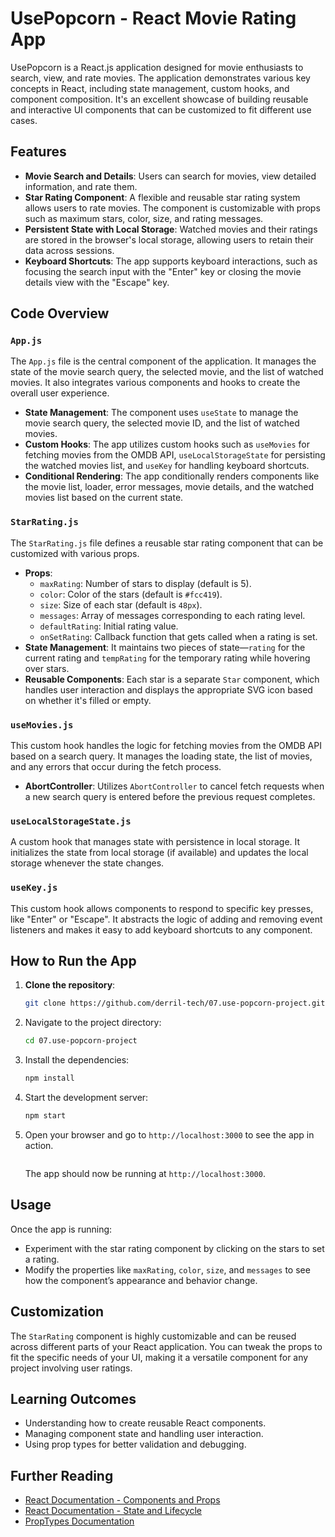 # UsePopcorn - React Movie Rating App

UsePopcorn is a React.js application designed for movie enthusiasts to search, view, and rate movies. The application demonstrates various key concepts in React, including state management, custom hooks, and component composition. It's an excellent showcase of building reusable and interactive UI components that can be customized to fit different use cases.

## Features

- **Movie Search and Details**: Users can search for movies, view detailed information, and rate them.
- **Star Rating Component**: A flexible and reusable star rating system allows users to rate movies. The component is customizable with props such as maximum stars, color, size, and rating messages.
- **Persistent State with Local Storage**: Watched movies and their ratings are stored in the browser's local storage, allowing users to retain their data across sessions.
- **Keyboard Shortcuts**: The app supports keyboard interactions, such as focusing the search input with the "Enter" key or closing the movie details view with the "Escape" key.

## Code Overview

### `App.js`

The `App.js` file is the central component of the application. It manages the state of the movie search query, the selected movie, and the list of watched movies. It also integrates various components and hooks to create the overall user experience.

- **State Management**: The component uses `useState` to manage the movie search query, the selected movie ID, and the list of watched movies.
- **Custom Hooks**: The app utilizes custom hooks such as `useMovies` for fetching movies from the OMDB API, `useLocalStorageState` for persisting the watched movies list, and `useKey` for handling keyboard shortcuts.
- **Conditional Rendering**: The app conditionally renders components like the movie list, loader, error messages, movie details, and the watched movies list based on the current state.

### `StarRating.js`

The `StarRating.js` file defines a reusable star rating component that can be customized with various props.

- **Props**:
  - `maxRating`: Number of stars to display (default is 5).
  - `color`: Color of the stars (default is `#fcc419`).
  - `size`: Size of each star (default is `48px`).
  - `messages`: Array of messages corresponding to each rating level.
  - `defaultRating`: Initial rating value.
  - `onSetRating`: Callback function that gets called when a rating is set.
- **State Management**: It maintains two pieces of state—`rating` for the current rating and `tempRating` for the temporary rating while hovering over stars.
- **Reusable Components**: Each star is a separate `Star` component, which handles user interaction and displays the appropriate SVG icon based on whether it's filled or empty.

### `useMovies.js`

This custom hook handles the logic for fetching movies from the OMDB API based on a search query. It manages the loading state, the list of movies, and any errors that occur during the fetch process.

- **AbortController**: Utilizes `AbortController` to cancel fetch requests when a new search query is entered before the previous request completes.

### `useLocalStorageState.js`

A custom hook that manages state with persistence in local storage. It initializes the state from local storage (if available) and updates the local storage whenever the state changes.

### `useKey.js`

This custom hook allows components to respond to specific key presses, like "Enter" or "Escape". It abstracts the logic of adding and removing event listeners and makes it easy to add keyboard shortcuts to any component.

## How to Run the App

1. **Clone the repository**:

   ```bash
   git clone https://github.com/derril-tech/07.use-popcorn-project.git

   ```

2. Navigate to the project directory:
   ```bash
   cd 07.use-popcorn-project
   ```
3. Install the dependencies:
   ```bash
   npm install
   ```
4. Start the development server:
   ```bash
   npm start
   ```
5. Open your browser and go to `http://localhost:3000` to see the app in action.

   ```

   ```

   The app should now be running at `http://localhost:3000`.

## Usage

Once the app is running:

- Experiment with the star rating component by clicking on the stars to set a rating.
- Modify the properties like `maxRating`, `color`, `size`, and `messages` to see how the component’s appearance and behavior change.

## Customization

The `StarRating` component is highly customizable and can be reused across different parts of your React application. You can tweak the props to fit the specific needs of your UI, making it a versatile component for any project involving user ratings.

## Learning Outcomes

- Understanding how to create reusable React components.
- Managing component state and handling user interaction.
- Using prop types for better validation and debugging.

## Further Reading

- [React Documentation - Components and Props](https://reactjs.org/docs/components-and-props.html)
- [React Documentation - State and Lifecycle](https://reactjs.org/docs/state-and-lifecycle.html)
- [PropTypes Documentation](https://reactjs.org/docs/typechecking-with-proptypes.html)
